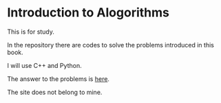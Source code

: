 # Introduction to Alogorithms

This is for study.

In the repository there are codes to solve the problems introduced in this book.

I will use C++ and Python.

The answer to the problems is [here](http://sites.math.rutgers.edu/~ajl213/CLRS/CLRS.html).

The site does not belong to mine. 

